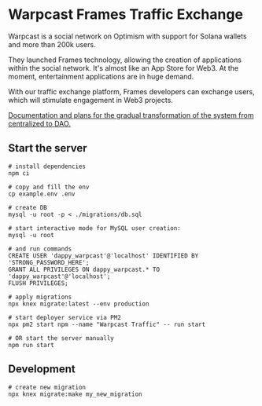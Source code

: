 # Warpcast Frames Traffic Exchange

Warpcast is a social network on Optimism with support for Solana wallets and more than 200k users. 

They launched Frames technology, allowing the creation of applications within the social network. It's almost like an App Store for Web3. At the moment, entertainment applications are in huge demand.

With our traffic exchange platform, Frames developers can exchange users, which will stimulate engagement in Web3 projects.

[Documentation and plans for the gradual transformation of the system from centralized to DAO.](/docs/README.md)

## Start the server

```shell
# install dependencies
npm ci

# copy and fill the env
cp example.env .env

# create DB
mysql -u root -p < ./migrations/db.sql

# start interactive mode for MySQL user creation:
mysql -u root

# and run commands
CREATE USER 'dappy_warpcast'@'localhost' IDENTIFIED BY 'STRONG_PASSWORD_HERE';
GRANT ALL PRIVILEGES ON dappy_warpcast.* TO 'dappy_warpcast'@'localhost';
FLUSH PRIVILEGES;

# apply migrations
npx knex migrate:latest --env production

# start deployer service via PM2
npx pm2 start npm --name "Warpcast Traffic" -- run start

# OR start the server manually
npm run start
```

## Development

```shell
# create new migration
npx knex migrate:make my_new_migration
```
